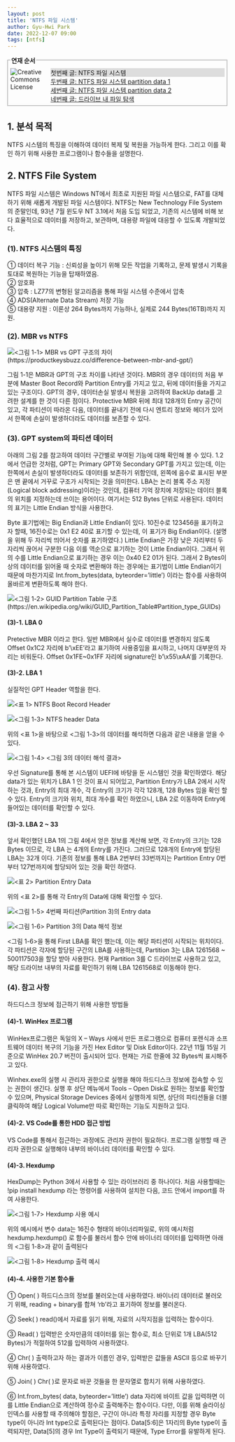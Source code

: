 ```yaml
---
layout: post
title: 'NTFS 파일 시스템'
author: Gyu-Hwi Park
date: 2022-12-07 09:00
tags: [ntfs]
---
```


<fieldset style="margin:0px 0px 20px 0px;padding:5px;"><legend><span><strong style="font-weight:bold;">연재 순서</strong></span></legend><!--Creative Commons License--><div style="float: left; width: 88px; margin-top: 3px;"><img alt="Creative Commons License" style="border-width: 0" src="/files/images/exclamationmark.png"/></div><div style="margin-left: 92px; margin-top: 3px; text-align: justify;">
<p style="margin: 0; background:#ddd;">첫번째 글: NTFS 파일 시스템</p>
<p style="margin: 0;"><a href="/2022/12/08/ntfs2/">두번째 글: NTFS 파일 시스템 partition data 1</a></p>
<p style="margin: 0;"><a href="/2022/12/12/ntfs3/">세번째 글: NTFS 파일 시스템 partition data 2</a></p>
<p style="margin: 0;"><a href="/2022/12/13/ntfs4/">네번째 글: 드라이브 내 파일 탐색</a></p>
</div></fieldset>


## 1. 분석 목적

NTFS 시스템의 특징을 이해하여 데이터 복제 및 복원을 가능하게 한다. 그리고 이를 확인 하기 위해 사용한 프로그램이나 함수들을 설명한다.

## 2. NTFS File System
NTFS 파일 시스템은 Windows NT에서 최초로 지원된 파일 시스템으로, FAT를 대체하기 위해 새롭게 개발된 파일 시스템이다. NTFS는 New Technology File System의 준말인데, 93년 7월 윈도우 NT 3.1에서 처음 도입 되었고, 기존의 시스템에 비해 보다 효율적으로 데이터를 저장하고, 보관하며, 대용량 파일에 대응할 수 있도록 개발되었다.

### (1). NTFS 시스템의 특징

① 데이터 복구 기능 : 신뢰성을 높이기 위해 모든 작업을 기록하고, 문제 발생시 기록을 토대로 복원하는 기능을 탑재하였음.<br>
② 암호화<br>
③ 압축 : LZ77의 변형된 알고리즘을 통해 파일 시스템 수준에서 압축<br>
④ ADS(Alternate Data Stream) 저장 기능<br>
⑤ 대용량 지원 : 이론상 264 Bytes까지 가능하나, 실제로 244 Bytes(16TB)까지 지원.

### (2). MBR vs NTFS

![<그림 1-1> MBR vs GPT 구조의 차이(https://productkeysbuzz.co/difference-between-mbr-and-gpt/)](/files/NTFS_1_1.png)

그림 1-1은 MBR과 GPT의 구조 차이를 나타낸 것이다. MBR의 경우 데이터의 처음 부분에 Master Boot Record와 Partition Entry를 가지고 있고, 뒤에 데이터들을 가지고 있는 구조이다. GPT의 경우, 데이터손실 발생시 복원을 고려하여 BackUp data를 고려한 설계를 한 것이 
다른 점이다. Protective MBR 뒤에 최대 128개의 Entry 공간이 있고, 각 파티션이 따라온 다음, 데이터를 끝내기 전에 다시 엔트리 정보와 헤더가 있어서 한쪽에 손실이 발생하더라도 데이터를 보존할 수 있다.

### (3). GPT system의 파티션 데이터

아래의 그림 2를 참고하여 데이터 구간별로 부여된 기능에 대해 확인해 볼 수 있다. 1.2에서 언급한 것처럼, GPT는 Primary GPT와 Secondary GPT를 가지고 있는데, 이는 한쪽에서 손실이 발생하더라도 데이터를 보존하기 위함인데, 왼쪽에 음수로 표시된 부분은 맨 끝에서 거꾸로 구조가 시작되는 것을 의미한다. LBA는 논리 블록 주소 지정(Logical block addressing)이라는 것인데, 컴퓨터 기억 장치에 저장되는 데이터 블록의 위치를 지정하는데 쓰이는 용어이다. 여기서는 512 Bytes 단위로 사용된다. 데이터의 표기는 Little Endian 방식을 사용한다.

Byte 표기법에는 Big Endian과 Little Endian이 있다. 10진수로 123456을 표기하고자 할때, 16진수로는 0x1 E2 40로 표기할 수 있는데, 이 표기가 Big Endian이다. (설명을 위해 두 자리씩 띄어서 숫자를 표기하였다.) Little Endian은 가장 낮은 자리부터 두 자리씩 끊어서 구분한 다음 이를 역순으로 표기하는 것이 Little Endian이다. 그래서 위의 수를 Little Endian으로 표기하는 경우 이는 0x40 E2 01가 된다. 그래서 2 Bytes이상의 데이터를 읽어올 때 숫자로 변환해야 하는 경우에는 표기법이 Little Endian이기 때문에 마찬가지로 Int.from_bytes(data, byteorder=’little’) 이라는 함수를 사용하여 올바르게 변환하도록 해야 한다.

![<그림 1-2> GUID Partition Table 구조(https://en.wikipedia.org/wiki/GUID_Partition_Table#Partition_type_GUIDs)](/files/NTFS_1_2.png)

#### (3)-1. LBA 0
Pretective MBR 이라고 한다. 일반 MBR에서 실수로 데이터를 변경하지 않도록 Offset 0x1C2 자리에 b’\xEE’라고 표기하여 사용중임을 표시하고, 나머지 대부분의 자리는 비워둔다. Offset 0x1FE~0x1FF 자리에 signature인 b’\x55\xAA’를 기록한다.

#### (3)-2. LBA 1
실질적인 GPT Header 역할을 한다.

![<표 1> NTFS Boot Record Header](/files/gpt_header.png)

![<그림 1-3> NTFS header Data](/files/NTFS_1_3.png)

위의 <표 1>을 바탕으로 <그림 1-3>의 데이터를 해석하면 다음과 같은 내용을 얻을 수 있다.

![<그림 1-4> <그림 3의 데이터 해석 결과>](/files/NTFS_1_4.png)

우선 Signature를 통해 본 시스템이 UEFI에 바탕을 둔 시스템인 것을 확인하였다. 해당 data가 있는 위치가 LBA 1 인 것이 표시 되어있고, Partition Entry가 LBA 2에서 시작하는 것과, Entry의 최대 개수, 각 Entry의 크기가 각각 128개, 128 Bytes 임을 확인 할 수 있다. Entry의 크기와 위치, 최대 개수를 확인 하였으니, LBA 2로 이동하여 Entry에 들어있는 데이터를 확인할 수 있다.

#### (3)-3. LBA 2 ~ 33

앞서 확인했던 LBA 1의 그림 4에서 얻은 정보를 계산해 보면, 각 Entry의 크기는 128 Bytes 이므로, 각 LBA 는 4개의 Entry를 가진다. 그러므로 128개의 Entry에 할당된 LBA는 32개 이다. 기존의 정보를 통해 LBA 2번부터 33번까지는 Partition Entry 0번부터 127번까지에 할당되어 있는 것을 확인 하였다.

![<표 2> Partition Entry Data](/files/partition_table.png)

위의 <표 2>를 통해 각 Entry의 Data에 대해 확인할 수 있다.

![<그림 1-5> 4번째 파티션(Partition 3)의 Entry data](/files/NTFS_1_5.png)

![<그림 1-6> Partition 3의 Data 해석 정보](/files/NTFS_1_6.png)

<그림 1-6>을 통해 First LBA를 확인 했는데, 이는 해당 파티션이 시작되는 위치이다. 각 파티션은 각자에 할당된 구간의 LBA를 사용하는데, Partition 3는 LBA 1261568 ~ 500117503을 할당 받아 사용한다. 현재 Partition 3를 C 드라이브로 사용하고 있고, 해당 드라이브 내부의 자료를 확인하기 위해 LBA 1261568로 이동해야 한다.

### (4). 참고 사항

하드디스크 정보에 접근하기 위해 사용한 방법들

#### (4)-1. WinHex 프로그램

WinHex프로그램은 독일의 X – Ways 사에서 만든 프로그램으로 컴퓨터 포렌식과 소프트웨어 데이터 복구의 기능을 가진 Hex Editor 및 Disk Editor이다. 22년 11월 15일 기준으로 WinHex 20.7 버전이 출시되어 있다. 현재는 가로 한줄에 32 Bytes씩 표시해주고 있다.

Winhex.exe의 실행 시 관리자 권한으로 실행을 해야 하드디스크 정보에 접속할 수 있는 권한이 생긴다. 실행 후 상단 메뉴에서 Tools – Open Disk로 원하는 정보를 확인할 수 있으며, Physical Storage Devices 중에서 실행하게 되면, 상단의 파티션들을 더블클릭하여 해당 Logical Volume만 따로 확인하는 기능도 지원하고 있다.

#### (4)-2. VS Code를 통한 HDD 접근 방법

VS Code를 통해서 접근하는 과정에도 관리자 권한이 필요하다. 프로그램 실행할 때 관리자 권한으로 실행해야 내부의 바이너리 데이터를 확인할 수 있다.

#### (4)-3. Hexdump

HexDump는 Python 3에서 사용할 수 있는 라이브러리 중 하나이다. 처음 사용할때는 !pip install hexdump 라는 명령어를 사용하여 설치한 다음, 코드 안에서 import를 하여 사용한다. 

![<그림 1-7> Hexdump 사용 예시](/files/NTFS_1_7.png)

위의 예시에서 변수 data는 16진수 형태의 바이너리파일로, 위의 예시처럼 hexdump.hexdump() 로 함수를 불러서 함수 안에 바이너리 데이터를 입력하면 아래의 <그림 1-8>과 같이 출력된다

![<그림 1-8> Hexdump 출력 예시](/files/NTFS_1_8.png)

#### (4)-4. 사용한 기본 함수들

① Open( )
하드디스크의 정보를 불러오는데 사용하였다. 바이너리 데이터로 불러오기 위해, reading + binary를 합쳐 ‘rb’라고 표기하여 정보를 불러온다.

② Seek( )
read()에서 자료를 읽기 위해, 자료의 시작지점을 입력하는 함수이다.

③ Read( )
입력받은 숫자만큼의 데이터를 읽는 함수로, 최소 단위로 1개 LBA(512 Bytes)가 적절하여 512를 입력하여 사용하였다.

④ Chr( )
출력하고자 하는 결과가 이름인 경우, 입력받은 값들을 ASCII 등으로 바꾸기 위해 사용하였다.

⑤ Join( )
Chr( )로 문자로 바꾼 것들을 한 문자열로 합치기 위해 사용하였다.

⑥ Int.from_bytes( data, byteorder=’little’)
data 자리에 바이트 값을 입력하면 이를 Little Endian으로 계산하여 정수로 출력해주는 함수이다. 다만, 이를 위해 슬라이싱 인덱스를 사용할 때 주의해야 할점은, 구간이 아니라 특정 자리를 지정할 경우 Byte type이 아니라 Int type으로 출력된다는 점이다. Data[5:6]은 1자리의 Byte type이 출력되지만, Data[5]의 경우 Int Type이 출력되기 때문에, Type Error를 유발하게 된다.